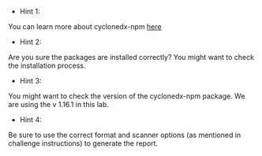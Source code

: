- Hint 1:

You can learn more about cyclonedx-npm [here](https://www.npmjs.com/package/%40cyclonedx/cyclonedx-npm)

- Hint 2:

Are you sure the packages are installed correctly? You might want to check the installation process.

- Hint 3:

You might want to check the version of the cyclonedx-npm package. We are using the v 1.16.1  in this lab.

- Hint 4:

Be sure to use the correct format and scanner options (as mentioned in challenge instructions) to generate the report.